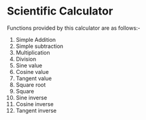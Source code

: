 # Scientific Calculator

Functions provided by this calculator are as follows:-
1. Simple Addition
2. Simple subtraction
3. Multiplication
4. Division
5. Sine value
6. Cosine value
7. Tangent value
8. Square root
9. Square
10. Sine inverse
11. Cosine inverse
12. Tangent inverse
